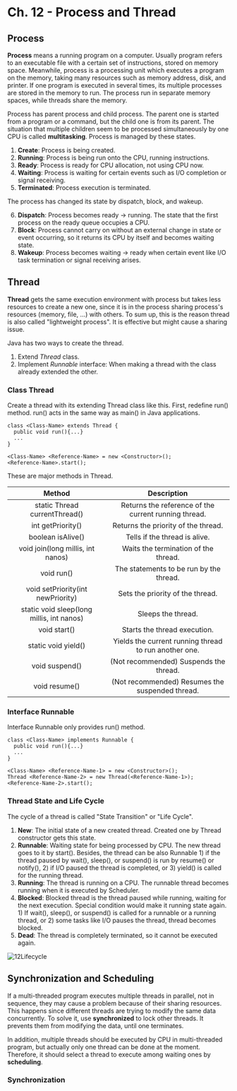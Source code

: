 # Ch. 12 - Process and Thread
## Process
**Process** means a running program on a computer. Usually program refers to an executable file with a certain set of instructions, stored on memory space.
Meanwhile, process is a processing unit which executes a program on the memory, taking many resources such as memory address, disk, and printer. If one program is executed in several times, its multiple processes are stored in the memory to run. The process run in separate memory spaces, while threads share the memory.

Process has parent process and child process. The parent one is started from a program or a command, but the child one is from its parent. The situation that multiple children seem to be processed simultaneously by one CPU is called **multitasking**. Process is managed by these states.

1. **Create**: Process is being created.
2. **Running**: Process is being run onto the CPU, running instructions.
3. **Ready**: Process is ready for CPU allocation, not using CPU now.
4. **Waiting**: Process is waiting for certain events such as I/O completion or signal receiving.
5. **Terminated**: Process execution is terminated.

The process has changed its state by dispatch, block, and wakeup.

6. **Dispatch**: Process becomes ready → running. The state that the first process on the ready queue occupies a CPU.
7. **Block**: Process cannot carry on without an external change in state or event occurring, so it returns its CPU by itself and becomes waiting state.
8. **Wakeup**: Process becomes waiting → ready when certain event like I/O task termination or signal receiving arises.

## Thread
**Thread** gets the same execution environment with process but takes less resources to create a new one, since it is in the process sharing process's resources (memory, file, ...) with others. To sum up, this is the reason thread is also called "lightweight process". It is effective but might cause a sharing issue.

Java has two ways to create the thread.

1. Extend *Thread* class.
2. Implement *Runnable* interface: When making a thread with the class already extended the other.

### Class Thread
Create a thread with its extending Thread class like this. First, redefine run() method. run() acts in the same way as main() in Java applications.

    class <Class-Name> extends Thread {
      public void run(){...}
      ...
    }
    
    <Class-Name> <Reference-Name> = new <Constructor>();
    <Reference-Name>.start();
    
These are major methods in Thread.

| Method | Description |
|:-:|:-:|
| static Thread currentThread() | Returns the reference of the current running thread. |
| int getPriority() | Returns the priority of the thread. |
| boolean isAlive() | Tells if the thread is alive. |
| void join(long millis, int nanos) | Waits the termination of the thread. |
| void run() | The statements to be run by the thread. |
| void setPriority(int newPriority) | Sets the priority of the thread. |
| static void sleep(long millis, int nanos) | Sleeps the thread. |
| void start() | Starts the thread execution. |
| static void yield() | Yields the current running thread to run another one. |
| void suspend() | (Not recommended) Suspends the thread. |
| void resume() | (Not recommended) Resumes the suspended thread. |

### Interface Runnable
Interface Runnable only provides run() method.

    class <Class-Name> implements Runnable {
      public void run(){...}
      ...
    }
    
    <Class-Name> <Reference-Name-1> = new <Constructor>();
    Thread <Reference-Name-2> = new Thread(<Reference-Name-1>);
    <Reference-Name-2>.start();
    
### Thread State and Life Cycle
The cycle of a thread is called "State Transition" or "Life Cycle".

1. **New**: The initial state of a new created thread. Created one by Thread constructor gets this state.
2. **Runnable**: Waiting state for being processed by CPU. The new thread goes to it by start(). Besides, the thread can be also Runnable 1) if the thread paused by wait(), sleep(), or suspend() is run by resume() or notify(), 2) if I/O paused the thread is completed, or 3) yield() is called for the running thread.
3. **Running**: The thread is running on a CPU. The runnable thread becomes running when it is executed by Scheduler.
4. **Blocked**: Blocked thread is the thread paused while running, waiting for the next execution. Special condition would make it running state again. 1) If wait(), sleep(), or suspend() is called for a runnable or a running thread, or 2) some tasks like I/O pauses the thread, thread becomes blocked.
5. **Dead**: The thread is completely terminated, so it cannot be executed again.

![12Lifecycle](https://user-images.githubusercontent.com/48712088/149791337-93525bb9-81b0-4e6a-8bab-c76ff03c57b7.png)

## Synchronization and Scheduling
If a multi-threaded program executes multiple threads in parallel, not in sequence, they may cause a problem because of their sharing resources. This happens since different threads are trying to modify the same data concurrently. To solve it, use **synchronized** to lock other threads. It prevents them from modifying the data, until one terminates.

In addition, multiple threads should be executed by CPU in multi-threaded program, but actually only one thread can be done at the moment. Therefore, it should select a thread to execute among waiting ones by **scheduling**.

### Synchronization
